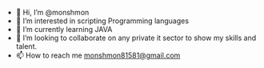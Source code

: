 - 👋 Hi, I’m @monshmon
- 👀 I’m interested in scripting Programming languages 
- 🌱 I’m currently learning JAVA
- 💞️ I’m looking to collaborate on any private it sector to show my skills and talent.
- 📫 How to reach me monshmon81581@gmail.com

<!---
monshmon/monshmon is a ✨ special ✨ repository because its `README.md` (this file) appears on your GitHub profile.
You can click the Preview link to take a look at your changes.
--->
